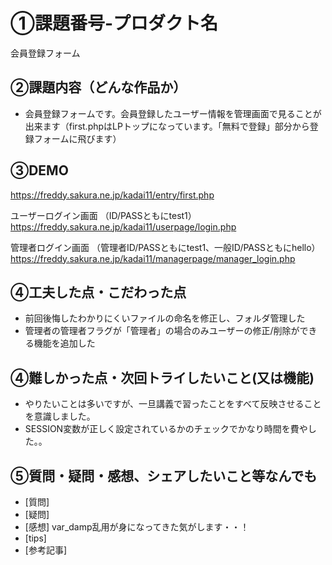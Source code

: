 # ①課題番号-プロダクト名
会員登録フォーム

## ②課題内容（どんな作品か）
- 会員登録フォームです。会員登録したユーザー情報を管理画面で見ることが出来ます（first.phpはLPトップになっています。「無料で登録」部分から登録フォームに飛びます）

## ③DEMO
https://freddy.sakura.ne.jp/kadai11/entry/first.php

ユーザーログイン画面 （ID/PASSともにtest1）
https://freddy.sakura.ne.jp/kadai11/userpage/login.php

管理者ログイン画面 （管理者ID/PASSともにtest1、一般ID/PASSともにhello）
https://freddy.sakura.ne.jp/kadai11/managerpage/manager_login.php

## ④工夫した点・こだわった点
- 前回後悔したわかりにくいファイルの命名を修正し、フォルダ管理した
- 管理者の管理者フラグが「管理者」の場合のみユーザーの修正/削除ができる機能を追加した

## ④難しかった点・次回トライしたいこと(又は機能)
- やりたいことは多いですが、一旦講義で習ったことをすべて反映させることを意識しました。
- SESSION変数が正しく設定されているかのチェックでかなり時間を費やした。。

## ⑤質問・疑問・感想、シェアしたいこと等なんでも
- [質問]
- [疑問]
- [感想] var_damp乱用が身になってきた気がします・・！
- [tips]
- [参考記事]
